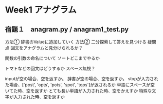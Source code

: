 # Week1 アナグラム

## 宿題１　anagram.py / anagram1_test.py
方法① 辞書のValueに追加していく
方法② 二分探索して答えを見つける
疑問点
回文をアナグラムと見分けられるか？

関数の引数の命名について
ソートどこまでやるか

トマトなどの回文はどうするか
スペース無視？

inputが空の場合、空を返すか。
辞書が空の場合、空を返すか。
stopが入力された場合、['post', 'opts', 'pots', 'spot', 'tops']が返されるか
単語にスペースが空いてた時、空を返すか
とても長い単語が入力された時、空をかえすか
特殊な文字が入力された時、空を返すか

